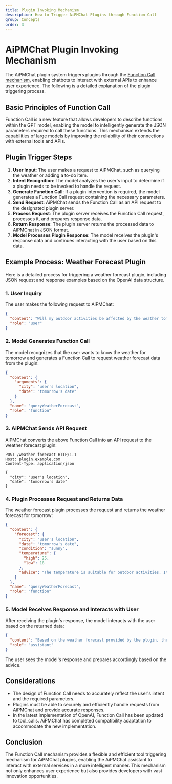 ```yaml
---
title: Plugin Invoking Mechanism
description: How to Trigger AiPMChat Plugins through Function Call
group: Concepts
order: 3
---
```


# AiPMChat Plugin Invoking Mechanism

The AiPMChat plugin system triggers plugins through the [Function Call mechanism](https://sspai.com/post/81986), enabling chatbots to interact with external APIs to enhance user experience. The following is a detailed explanation of the plugin triggering process.

## Basic Principles of Function Call

Function Call is a new feature that allows developers to describe functions within the GPT model, enabling the model to intelligently generate the JSON parameters required to call these functions. This mechanism extends the capabilities of large models by improving the reliability of their connections with external tools and APIs.

## Plugin Trigger Steps

1. **User Input**: The user makes a request to AiPMChat, such as querying the weather or adding a to-do item.
2. **Intent Recognition**: The model analyzes the user's input to determine if a plugin needs to be invoked to handle the request.
3. **Generate Function Call**: If a plugin intervention is required, the model generates a Function Call request containing the necessary parameters.
4. **Send Request**: AiPMChat sends the Function Call as an API request to the designated plugin server.
5. **Process Request**: The plugin server receives the Function Call request, processes it, and prepares response data.
6. **Return Response**: The plugin server returns the processed data to AiPMChat in JSON format.
7. **Model Processes Plugin Response**: The model receives the plugin's response data and continues interacting with the user based on this data.

## Example Process: Weather Forecast Plugin

Here is a detailed process for triggering a weather forecast plugin, including JSON request and response examples based on the OpenAI data structure.

### 1. User Inquiry

The user makes the following request to AiPMChat:

```json
{
  "content": "Will my outdoor activities be affected by the weather tomorrow?",
  "role": "user"
}
```

### 2. Model Generates Function Call

The model recognizes that the user wants to know the weather for tomorrow and generates a Function Call to request weather forecast data from the plugin:

```json
{
  "content": {
    "arguments": {
      "city": "user's location",
      "date": "tomorrow's date"
    }
  },
  "name": "queryWeatherForecast",
  "role": "function"
}
```

### 3. AiPMChat Sends API Request

AiPMChat converts the above Function Call into an API request to the weather forecast plugin:

```http
POST /weather-forecast HTTP/1.1
Host: plugin.example.com
Content-Type: application/json

{
  "city": "user's location",
  "date": "tomorrow's date"
}
```

### 4. Plugin Processes Request and Returns Data

The weather forecast plugin processes the request and returns the weather forecast for tomorrow:

```json
{
  "content": {
    "forecast": {
      "city": "user's location",
      "date": "tomorrow's date",
      "condition": "sunny",
      "temperature": {
        "high": 25,
        "low": 18
      },
      "advice": "The temperature is suitable for outdoor activities. It is recommended to wear light clothing and sunglasses."
    }
  },
  "name": "queryWeatherForecast",
  "role": "function"
}
```

### 5. Model Receives Response and Interacts with User

After receiving the plugin's response, the model interacts with the user based on the returned data:

```json
{
  "content": "Based on the weather forecast provided by the plugin, the weather in your location tomorrow will be sunny with a high of 25 degrees and a low of 18 degrees. The temperature is suitable for outdoor activities. It is recommended to wear light clothing and sunglasses.",
  "role": "assistant"
}
```

The user sees the model's response and prepares accordingly based on the advice.

## Considerations

- The design of Function Call needs to accurately reflect the user's intent and the required parameters.
- Plugins must be able to securely and efficiently handle requests from AiPMChat and provide accurate responses.
- In the latest implementation of OpenAI, Function Call has been updated to tool_calls. AiPMChat has completed compatibility adaptation to accommodate the new implementation.

## Conclusion

The Function Call mechanism provides a flexible and efficient tool triggering mechanism for AiPMChat plugins, enabling the AiPMChat assistant to interact with external services in a more intelligent manner. This mechanism not only enhances user experience but also provides developers with vast innovation opportunities.
